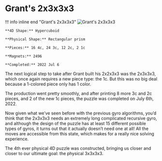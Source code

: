 # Grant's 2x3x3x3

!!! info inline end "Grant's 2x3x3x3"
    ![Grant's 2x3x3x3](/assets/images/2333.png)

    **4D Shape:** Hypercuboid

    **Physical Shape:** Rectangular prism

    **Pieces:** 16 4c, 24 3c, 12 2c, 2 1c

    **Magnets:** 2496

    **Completed:** 2022 Jul 6

    


The next logical step to take after Grant built his 2x2x3x3 was the 2x3x3x3, which once again requires a new piece type: the 1c. But this was no big deal because a 1-colored piece only has 1 color.

The production went pretty smoothly, and after printing 8 more 3c and 2c pieces, and 2 of the new 1c pieces, the puzzle was completed on July 6th, 2022.

Now given what we’ve seen before with the previous gyro algorithms, you’d think that the 2x3x3x3 needs an extremely long complicated recursive gyro, and although the design of the puzzle has at least 15 different possible types of gyros, it turns out that it actually doesn’t need one at all! All the moves are accessible from this state, which makes for a really nice solving experience.

The 4th ever physical 4D puzzle was constructed, bringing us closer and closer to our ultimate goal: the physical 3x3x3x3.



